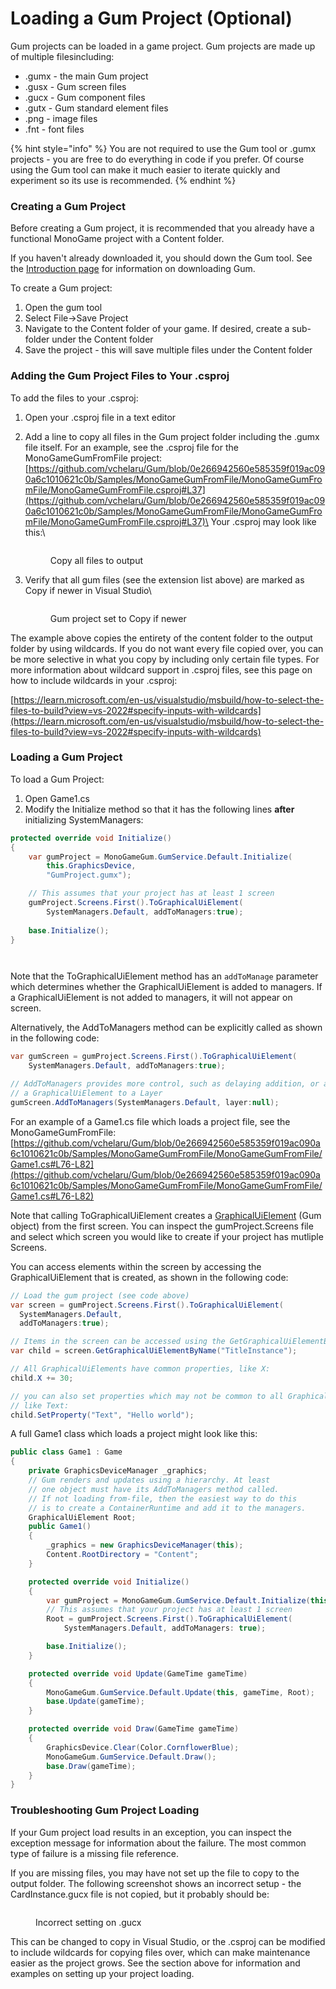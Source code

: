 # Loading a Gum Project (Optional)

Gum projects can be loaded in a game project. Gum projects are made up of multiple filesincluding:

* .gumx - the main Gum project
* .gusx - Gum screen files
* .gucx - Gum component files
* .gutx - Gum standard element files
* .png - image files
* .fnt - font files

{% hint style="info" %}
You are not required to use the Gum tool or .gumx projects - you are free to do everything in code if you prefer. Of course using the Gum tool can make it much easier to iterate quickly and experiment so its use is recommended.
{% endhint %}

### Creating a Gum Project

Before creating a Gum project, it is recommended that you already have a functional MonoGame project with a Content folder.

If you haven't already downloaded it, you should down the Gum tool. See the [Introduction page](../#downloading-gum) for information on downloading Gum.

To create a Gum project:

1. Open the gum tool
2. Select File->Save Project
3. Navigate to the Content folder of your game. If desired, create a sub-folder under the Content folder
4. Save the project - this will save multiple files under the Content folder

### Adding the Gum Project Files to Your .csproj

To add the files to your .csproj:

1. Open your .csproj file in a text editor
2.  Add a line to copy all files in the Gum project folder including the .gumx file itself. For an example, see the .csproj file for the MonoGameGumFromFile project: [https://github.com/vchelaru/Gum/blob/0e266942560e585359f019ac090a6c1010621c0b/Samples/MonoGameGumFromFile/MonoGameGumFromFile/MonoGameGumFromFile.csproj#L37](https://github.com/vchelaru/Gum/blob/0e266942560e585359f019ac090a6c1010621c0b/Samples/MonoGameGumFromFile/MonoGameGumFromFile/MonoGameGumFromFile.csproj#L37)\
    Your .csproj may look like this:\


    <figure><img src="../.gitbook/assets/29_12 07 52.png" alt=""><figcaption><p>Copy all files to output</p></figcaption></figure>
3.  Verify that all gum files (see the extension list above) are marked as Copy if newer in Visual Studio\


    <figure><img src="../.gitbook/assets/image (1) (1) (1) (1) (1) (1) (1) (1) (1) (1) (1) (1) (1) (1) (1) (1) (1) (1) (1) (1) (1) (1) (1) (1) (1) (1) (1) (1) (1) (1) (1) (1) (1) (1).png" alt=""><figcaption><p>Gum project set to Copy if newer</p></figcaption></figure>

The example above copies the entirety of the content folder to the output folder by using wildcards. If you do not want every file copied over, you can be more selective in what you copy by including only certain file types. For more information about wildcard support in .csproj files, see this page on how to include wildcards in your .csproj:

[https://learn.microsoft.com/en-us/visualstudio/msbuild/how-to-select-the-files-to-build?view=vs-2022#specify-inputs-with-wildcards](https://learn.microsoft.com/en-us/visualstudio/msbuild/how-to-select-the-files-to-build?view=vs-2022#specify-inputs-with-wildcards)

### Loading a Gum Project

To load a Gum Project:

1. Open Game1.cs
2. Modify the Initialize method so that it has the following lines **after** initializing SystemManagers:

```csharp
protected override void Initialize()
{
    var gumProject = MonoGameGum.GumService.Default.Initialize(
        this.GraphicsDevice, 
        "GumProject.gumx");

    // This assumes that your project has at least 1 screen
    gumProject.Screens.First().ToGraphicalUiElement(
        SystemManagers.Default, addToManagers:true);
    
    base.Initialize();
}




```

Note that the ToGraphicalUiElement method has an `addToManage` parameter which determines whether the GraphicalUiElement is added to managers. If a GraphicalUiElement is not added to managers, it will not appear on screen.

Alternatively, the AddToManagers method can be explicitly called as shown in the following code:

```csharp
var gumScreen = gumProject.Screens.First().ToGraphicalUiElement(
    SystemManagers.Default, addToManagers:true);

// AddToManagers provides more control, such as delaying addition, or adding 
// a GraphicalUiElement to a Layer
gumScreen.AddToManagers(SystemManagers.Default, layer:null);
```

For an example of a Game1.cs file which loads a project file, see the MonoGameGumFromFile: [https://github.com/vchelaru/Gum/blob/0e266942560e585359f019ac090a6c1010621c0b/Samples/MonoGameGumFromFile/MonoGameGumFromFile/Game1.cs#L76-L82](https://github.com/vchelaru/Gum/blob/0e266942560e585359f019ac090a6c1010621c0b/Samples/MonoGameGumFromFile/MonoGameGumFromFile/Game1.cs#L76-L82)

Note that calling ToGraphicalUiElement creates a [GraphicalUiElement](../gum-code-reference/graphicaluielement/) (Gum object) from the first screen. You can inspect the gumProject.Screens file and select which screen you would like to create if your project has mutliple Screens.

You can access elements within the screen by accessing the GraphicalUiElement that is created, as shown in the following code:

```csharp
// Load the gum project (see code above)
var screen = gumProject.Screens.First().ToGraphicalUiElement(
  SystemManagers.Default, 
  addToManagers:true);

// Items in the screen can be accessed using the GetGraphicalUiElementByName method:
var child = screen.GetGraphicalUiElementByName("TitleInstance");

// All GraphicalUiElements have common properties, like X:
child.X += 30;

// you can also set properties which may not be common to all GraphicalUiElements,
// like Text:
child.SetProperty("Text", "Hello world");
```

A full Game1 class which loads a project might look like this:

```csharp
public class Game1 : Game
{
    private GraphicsDeviceManager _graphics;
    // Gum renders and updates using a hierarchy. At least
    // one object must have its AddToManagers method called.
    // If not loading from-file, then the easiest way to do this
    // is to create a ContainerRuntime and add it to the managers.
    GraphicalUiElement Root;
    public Game1()
    {
        _graphics = new GraphicsDeviceManager(this);
        Content.RootDirectory = "Content";
    }

    protected override void Initialize()
    {
        var gumProject = MonoGameGum.GumService.Default.Initialize(this.GraphicsDevice, "GumProject.gumx");
        // This assumes that your project has at least 1 screen
        Root = gumProject.Screens.First().ToGraphicalUiElement(
            SystemManagers.Default, addToManagers: true);

        base.Initialize();
    }

    protected override void Update(GameTime gameTime)
    {
        MonoGameGum.GumService.Default.Update(this, gameTime, Root);
        base.Update(gameTime);
    }

    protected override void Draw(GameTime gameTime)
    {
        GraphicsDevice.Clear(Color.CornflowerBlue);
        MonoGameGum.GumService.Default.Draw();
        base.Draw(gameTime);
    }
}
```

### Troubleshooting Gum Project Loading

If your Gum project load results in an exception, you can inspect the exception message for information about the failure. The most common type of failure is a missing file reference.

If you are missing files, you may have not set up the file to copy to the output folder. The following screenshot shows an incorrect setup - the CardInstance.gucx file is not copied, but it probably should be:

<figure><img src="../.gitbook/assets/image (49).png" alt=""><figcaption><p>Incorrect setting on .gucx</p></figcaption></figure>

This can be changed to copy in Visual Studio, or the .csproj can be modified to include wildcards for copying files over, which can make maintenance easier as the project grows. See the section above for information and examples on setting up your project loading.
